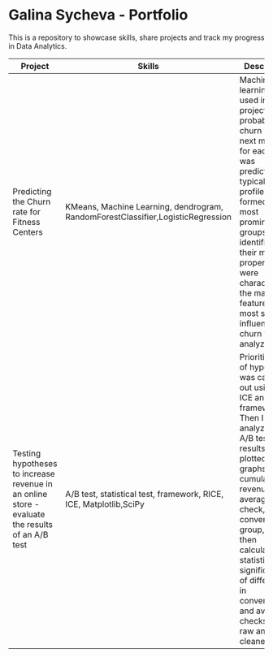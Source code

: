 # Galina Sycheva - Portfolio

This is a repository to showcase skills, share projects and track my progress in Data Analytics.

| Project |Skills|Description|Link|
| --- | --- |--- |--- |
| Predicting the Churn rate for Fitness Centers | KMeans, Machine Learning, dendrogram, RandomForestClassifier,LogisticRegression |Machine learning was used in this project. The probability of churn (for the next month) for each client was predicted; typical user profiles were formed: the most prominent groups were identified, their main properties were characterized; the main features that most strongly influence churn were analyzed.|[gym-project](https://github.com/galinasycheva/portfolio/tree/main/gym_project)|
|Testing hypotheses to increase revenue in an online store -evaluate the results of an A/B test|A/B test, statistical test, framework, RICE, ICE, Matplotlib,SciPy|Prioritization of hypotheses was carried out using the ICE and RICE frameworks. Then I analyzed the A/B test results, plotted graphs of cumulative revenue, average check, and conversion by group, and then calculated the statistical significance of differences in conversions and average checks using raw and cleaned data.|[shop_abtest (https://github.com/galinasycheva/portfolio/tree/main/shop_abtest)|


